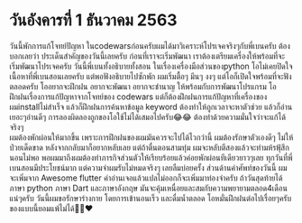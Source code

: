 # วันอังคารที่ 1 ธันวาคม 2563
วันนี้พักการแก้โจทย์ปัญหา ในcodewarsก่อนครับผมได้มาวิเคราะห์โปรเจคจริงๆกับพี่เบนครับ ต้องบอกเลยว่า  ประเด็นสำคัญของวันนี้เลยครับ ก่อนที่เราจะเริ่มพัฒนา เราต้องเตรียมเครื่องให้พร้อมที่จะเริ่มพัฒนาโปรเจคครับ วันนี้พี่เบนทั้งอธิบายทั้งสอน ในเรื่องเครื่องมือส่วนของpython  โอไม่เคยปิดใจเนื้อหาที่พี่เบนสอนเลยครับ แต่พอฟังอธิบายไปซักพัก ผมเริ่มตื้อๆ มึนๆ งงๆ แต่โอก็เปิดใจพร้อมที่จะฟังตลอดครับ โออยากจะฝึกฝน อยากจะพัฒนา อยากจะชำนาญ ให้พร้อมกับการพัฒนาโปรแกรม  โอฝึกฝนเรื่องการแก้ปัญหาจากโจทย์ของ codewars แต่ก็ต้องฝึกฝนการแก้ปัญหาที่เครื่องของผมinstallไม่สำเร็จ แล้วก็ฝึกฝนการค้นหาข้อมูล keyword ต้องทำให้ถูกเวลาจะหาตัวช่วย แล้วก็อ่านเยอะๆอ่านดีๆ การลองผิดลองถูกของโอใช้ไม่ได้เสมอไปครับ😂😂 ต้องทำด้วยความมั่นใจว่าจะแก้ได้จริงๆ  
ผมต้องพักผ่อนให้มากขึ้น เพราะการฝึกฝนของผมมันควรจะไปได้ไวกว่านี้ 
ผมต้องรักษาตัวเองดีๆ ไม่ให้ป่วยเด็ดขาด หลังจากกลับมาก็อยากหลับเลย แต่ถ้าตื่นตอนสามทุ่ม ผมจะหลับตีสองแล้วจะทำมห้รฟุ้สึกนอนไม่พอ พอผมมาถึงผมต้องทำภารกิจส่วนตัวให้เรียบร้อยแล้วค่อยพักผ่อนทีเดียวยาวๆเลย ทุกวันที่พี่เบนสอนมีประโยชน์มาก แต่ความจำผมรับไม่หมดจริงๆ เลยลืมบ่อยครั้ง ส่วนด้านคำศัพท์ของวันนี้ ผมจะเพิ่มจาก Awesome flutter  คำอ่านเจอแล้วแปลไม่ออกก็จะเพิ่มมาท่องจำครับ ถ้าวันสุดท้ายได้ภาษา python ภาษา Dart และภาษาอังกฤษ  มันจะคุ้มเหนื่อยและสมกับความพยายามตลอด4เดือนแน่ๆครับ วันนี้ผมขอรักษาร่างกาย โดยการเข้านอนเร็ว และดื่มน้ำตลอด โอหมั่นฝึกฝนต่อไปเรื่อยๆครับ ของแบบนี้ยอมแพ้ไม่ได้🦾🦾♥️